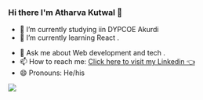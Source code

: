 ### Hi there I'm Atharva Kutwal 👋

- 🔭 I’m currently studying iin DYPCOE Akurdi
- 🌱 I’m currently learning React .
<!-- - 👯 I’m looking to collaborate on ... -->
<!-- - 🤔 I’m looking for help with ... -->
- 💬 Ask me about Web development and tech .
- 📫 How to reach me: 
[Click here to visit my Linkedin 👈](www.linkedin.com/in/atharva-kutwal-588a8a219%60%5Benter%20link%20description%20here%5D%28www.linkedin.com/in/atharva-kutwal-588a8a219%29%60)
- 😄 Pronouns: He/his





<img src="https://github-readme-stats.vercel.app/api?username=atharvakutwal2002&&show_icons=true&title_color=ffffff&icon_color=bb2acf&text_color=daf7dc&bg_color=151515">
